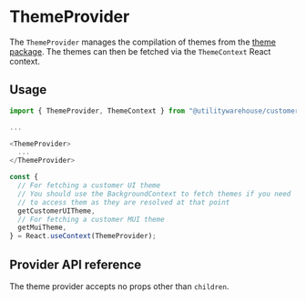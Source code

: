 # ThemeProvider

The `ThemeProvider` manages the compilation of themes from the [theme package](../../../../theme). The themes can then be fetched via the `ThemeContext` React context.

## Usage

```TypeScript
import { ThemeProvider, ThemeContext } from "@utilitywarehouse/customer-ui-material";

...

<ThemeProvider>
  ...
</ThemeProvider>

const {
  // For fetching a customer UI theme
  // You should use the BackgroundContext to fetch themes if you need
  // to access them as they are resolved at that point
  getCustomerUITheme,
  // For fetching a customer MUI theme
  getMuiTheme,
} = React.useContext(ThemeProvider);

```

## Provider API reference

The theme provider accepts no props other than `children`.
